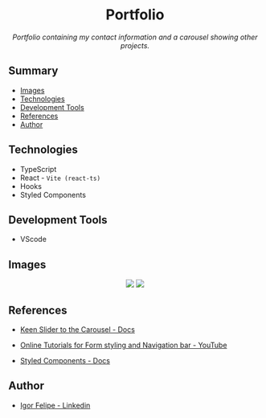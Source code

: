 <h1 align="center">Portfolio</h1>

<p align="center">
  <i>
    Portfolio containing my contact information and a carousel showing other projects.
  </i>
</p>

## Summary

- [Images](#images)
- [Technologies](#technologies)
- [Development Tools](#development-tools)
- [References](#references)
- [Author](#author)

## Technologies

- TypeScript
- React - `Vite (react-ts)`
- Hooks
- Styled Components

## Development Tools

- VScode

## Images

<div align="center">
  <img src="https://user-images.githubusercontent.com/87145566/191564859-bfcef556-5bc3-4d08-b816-81006f09cf8f.png" />
  <img src="https://user-images.githubusercontent.com/87145566/191565496-c37c02de-06c2-4ed7-a0ee-faeb300e066b.png" />
</div>

## References

- [Keen Slider to the Carousel - Docs](https://keen-slider.io/docs)

- [Online Tutorials for Form styling and Navigation bar - YouTube](https://www.youtube.com/c/OnlineTutorials4Designers)

- [Styled Components - Docs](https://styled-components.com/docs)

## Author

- [Igor Felipe - Linkedin](https://www.linkedin.com/in/iigor-felipe/)